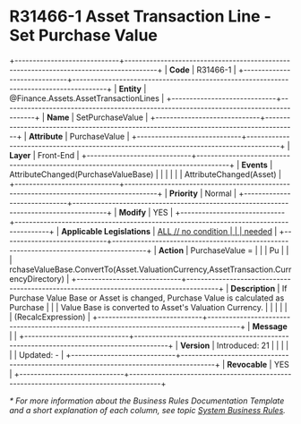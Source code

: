 ﻿---
erp.type: front-end-business-rule
erp.entity: Finance.Assets.AssetTransactionLines
---

# R31466-1 Asset Transaction Line - Set Purchase Value
+-----------------------------+---------------------------------------------------------------------------------------+
| **Code**                    | R31466-1                                                                              |
+-----------------------------+---------------------------------------------------------------------------------------+
| **Entity**                  | @Finance.Assets.AssetTransactionLines                                                                  |
+-----------------------------+---------------------------------------------------------------------------------------+
| **Name**                    | SetPurchaseValue                                                                      |
+-----------------------------+---------------------------------------------------------------------------------------+
| **Attribute**               | PurchaseValue                                                                         |
+-----------------------------+---------------------------------------------------------------------------------------+
| **Layer**                   | Front-End                                                                             |
+-----------------------------+---------------------------------------------------------------------------------------+
| **Events**                  | AttributeChanged(PurchaseValueBase)                                                   |
|                             |                                                                                       |
|                             | AttributeChanged(Asset)                                                               |
+-----------------------------+---------------------------------------------------------------------------------------+
| **Priority**                | Normal                                                                                |
+-----------------------------+---------------------------------------------------------------------------------------+
| **Modify**                  | YES                                                                                   |
+-----------------------------+---------------------------------------------------------------------------------------+
| **Applicable Legislations** | [ALL // no condition                                                                  |
|                             | needed](https://confluence.erp.net/display/techdoc/Country+Specific+Functionality)    |
+-----------------------------+---------------------------------------------------------------------------------------+
| **Action**                  | PurchaseValue =                                                                       |
|                             | Pu                                                                                    |
|                             | rchaseValueBase.ConvertTo(Asset.ValuationCurrency,AssetTransaction.CurrencyDirectory) |
+-----------------------------+---------------------------------------------------------------------------------------+
| **Description**             | If Purchase Value Base or Asset is changed, Purchase Value is calculated as Purchase  |
|                             | Value Base is converted to Asset\'s Valuation Currency.                               |
|                             |                                                                                       |
|                             | (RecalcExpression)                                                                    |
+-----------------------------+---------------------------------------------------------------------------------------+
| **Message**                 |                                                                                       |
+-----------------------------+---------------------------------------------------------------------------------------+
| **Version**                 | Introduced: 21                                                                        |
|                             |                                                                                       |
|                             | Updated: -                                                                            |
+-----------------------------+---------------------------------------------------------------------------------------+
| **Revocable**               | YES                                                                                   |
+-----------------------------+---------------------------------------------------------------------------------------+

*\* For more information about the Business Rules Documentation Template and a short explanation of each column, see
topic [System Business Rules](../templates/template-description-system-business-rules.md).*

  

  
